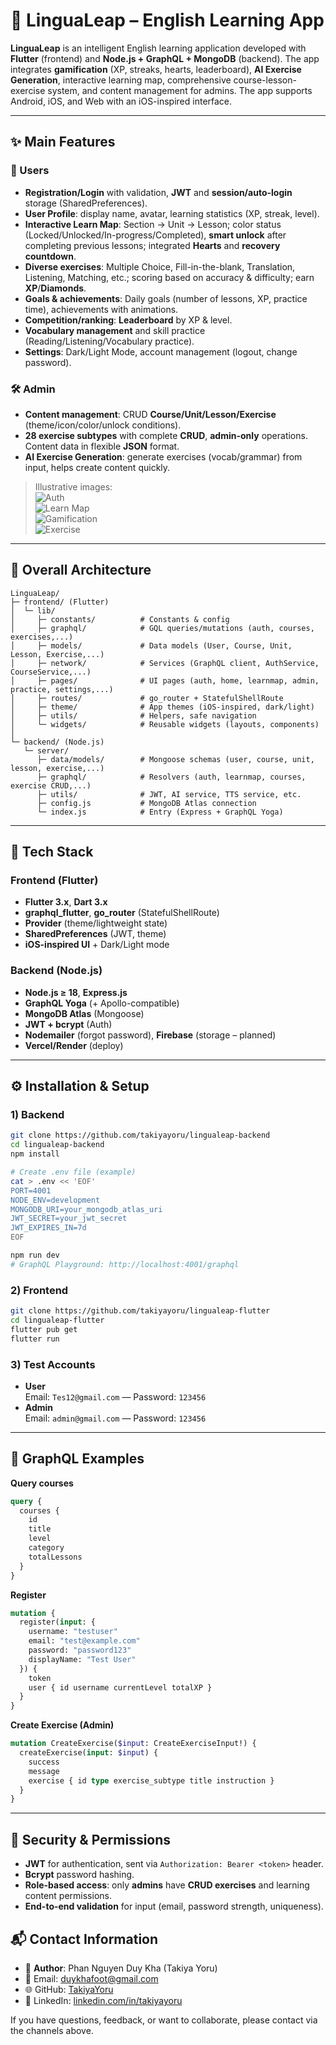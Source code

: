 # 📘 LinguaLeap – English Learning App

**LinguaLeap** is an intelligent English learning application developed with **Flutter** (frontend) and **Node.js + GraphQL + MongoDB** (backend). The app integrates **gamification** (XP, streaks, hearts, leaderboard), **AI Exercise Generation**, interactive learning map, comprehensive course-lesson-exercise system, and content management for admins. The app supports Android, iOS, and Web with an iOS-inspired interface.


---

## ✨ Main Features

### 👤 Users
- **Registration/Login** with validation, **JWT** and **session/auto-login** storage (SharedPreferences).  
- **User Profile**: display name, avatar, learning statistics (XP, streak, level).  
- **Interactive Learn Map**: Section → Unit → Lesson; color status (Locked/Unlocked/In-progress/Completed), **smart unlock** after completing previous lessons; integrated **Hearts** and **recovery countdown**.  
- **Diverse exercises**: Multiple Choice, Fill-in-the-blank, Translation, Listening, Matching, etc.; scoring based on accuracy & difficulty; earn **XP**/**Diamonds**.  
- **Goals & achievements**: Daily goals (number of lessons, XP, practice time), achievements with animations.  
- **Competition/ranking**: **Leaderboard** by XP & level.  
- **Vocabulary management** and skill practice (Reading/Listening/Vocabulary practice).  
- **Settings**: Dark/Light Mode, account management (logout, change password).

### 🛠️ Admin
- **Content management**: CRUD **Course/Unit/Lesson/Exercise** (theme/icon/color/unlock conditions).  
- **28 exercise subtypes** with complete **CRUD**, **admin-only** operations. Content data in flexible **JSON** format.  
- **AI Exercise Generation**: generate exercises (vocab/grammar) from input, helps create content quickly.  

> Illustrative images:  
> ![Auth](docs/images/auth.png)  
> ![Learn Map](docs/images/learnmap.png)   
> ![Gamification](docs/images/gamification.png)  
> ![Exercise](docs/images/exercise.png)  

---

## 🧱 Overall Architecture

```
LinguaLeap/
├─ frontend/ (Flutter)
│  └─ lib/
│     ├─ constants/          # Constants & config
│     ├─ graphql/            # GQL queries/mutations (auth, courses, exercises,...)
│     ├─ models/             # Data models (User, Course, Unit, Lesson, Exercise,...)
│     ├─ network/            # Services (GraphQL client, AuthService, CourseService,...)
│     ├─ pages/              # UI pages (auth, home, learnmap, admin, practice, settings,...)
│     ├─ routes/             # go_router + StatefulShellRoute
│     ├─ theme/              # App themes (iOS-inspired, dark/light)
│     ├─ utils/              # Helpers, safe navigation
│     └─ widgets/            # Reusable widgets (layouts, components)
│
└─ backend/ (Node.js)
   └─ server/
      ├─ data/models/        # Mongoose schemas (user, course, unit, lesson, exercise,...)
      ├─ graphql/            # Resolvers (auth, learnmap, courses, exercise CRUD,...)
      ├─ utils/              # JWT, AI service, TTS service, etc.
      ├─ config.js           # MongoDB Atlas connection
      └─ index.js            # Entry (Express + GraphQL Yoga)
```

---

## 🧰 Tech Stack

### Frontend (Flutter)
- **Flutter 3.x**, **Dart 3.x**
- **graphql_flutter**, **go_router** (StatefulShellRoute)
- **Provider** (theme/lightweight state)
- **SharedPreferences** (JWT, theme)
- **iOS-inspired UI** + Dark/Light mode

### Backend (Node.js)
- **Node.js ≥ 18**, **Express.js**
- **GraphQL Yoga** (+ Apollo-compatible)
- **MongoDB Atlas** (Mongoose)
- **JWT + bcrypt** (Auth)
- **Nodemailer** (forgot password), **Firebase** (storage – planned)
- **Vercel/Render** (deploy)

---

## ⚙️ Installation & Setup

### 1) Backend
```bash
git clone https://github.com/takiyayoru/lingualeap-backend
cd lingualeap-backend
npm install

# Create .env file (example)
cat > .env << 'EOF'
PORT=4001
NODE_ENV=development
MONGODB_URI=your_mongodb_atlas_uri
JWT_SECRET=your_jwt_secret
JWT_EXPIRES_IN=7d
EOF

npm run dev
# GraphQL Playground: http://localhost:4001/graphql
```

### 2) Frontend
```bash
git clone https://github.com/takiyayoru/lingualeap-flutter
cd lingualeap-flutter
flutter pub get
flutter run
```

### 3) Test Accounts
- **User**  
  Email: `Tes12@gmail.com` — Password: `123456`
- **Admin**  
  Email: `admin@gmail.com` — Password: `123456`

---

## 🔌 GraphQL Examples

**Query courses**
```graphql
query {
  courses {
    id
    title
    level
    category
    totalLessons
  }
}
```

**Register**
```graphql
mutation {
  register(input: {
    username: "testuser"
    email: "test@example.com"
    password: "password123"
    displayName: "Test User"
  }) {
    token
    user { id username currentLevel totalXP }
  }
}
```

**Create Exercise (Admin)**
```graphql
mutation CreateExercise($input: CreateExerciseInput!) {
  createExercise(input: $input) {
    success
    message
    exercise { id type exercise_subtype title instruction }
  }
}
```

---

## 🔐 Security & Permissions
- **JWT** for authentication, sent via `Authorization: Bearer <token>` header.  
- **Bcrypt** password hashing.  
- **Role-based access**: only **admins** have **CRUD exercises** and learning content permissions.  
- **End-to-end validation** for input (email, password strength, uniqueness).

## 📬 Contact Information

- 👤 **Author**: Phan Nguyen Duy Kha (Takiya Yoru) 
- 📧 Email: [duykhafoot@gmail.com](mailto:duykhafoot@gmail.com)  
- 🌐 GitHub: [TakiyaYoru](https://github.com/takiyayoru)  
- 🔗 LinkedIn: [linkedin.com/in/takiyayoru](https://www.linkedin.com/in/takiyayoru/)  

If you have questions, feedback, or want to collaborate, please contact via the channels above.